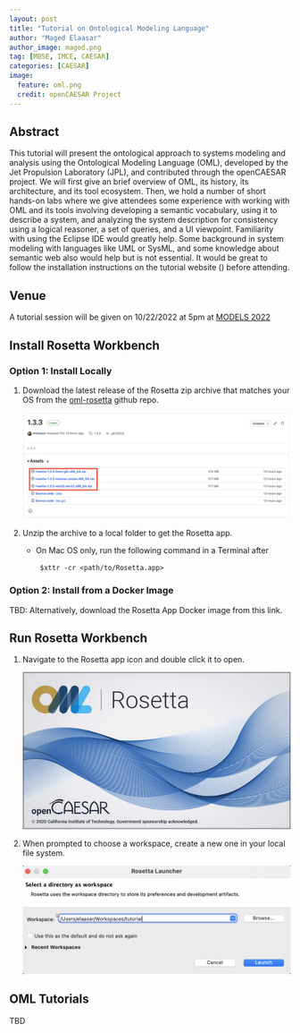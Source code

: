 ```yaml
---
layout: post
title: "Tutorial on Ontological Modeling Language"
author: "Maged Elaasar"
author_image: maged.png
tag: [MBSE, IMCE, CAESAR]
categories: [CAESAR]
image:
  feature: oml.png
  credit: openCAESAR Project
---
```


## Abstract

This tutorial will present the ontological approach to systems modeling and analysis using the Ontological Modeling Language (OML), developed by the Jet Propulsion Laboratory (JPL), and contributed through the openCAESAR project. We will first give an brief overview of OML, its history, its architecture, and its tool ecosystem. Then, we hold a number of short hands-on labs where we give attendees some experience with working with OML and its tools involving developing a semantic vocabulary, using it to describe a system, and analyzing the system description for consistency using a logical reasoner, a set of queries, and a UI viewpoint. Familiarity with using the Eclipse IDE would greatly help. Some background in system modeling with languages like UML or SysML, and some knowledge about semantic web also would help but is not essential. It would be great to follow the installation instructions on the tutorial website () before attending.

## Venue

A tutorial session will be given on 10/22/2022 at 5pm at [MODELS 2022](https://conf.researchr.org/track/models-2022/models-2022-tutorials)

## Install Rosetta Workbench

### Option 1: Install Locally

1. Download the latest release of the Rosetta zip archive that matches your OS from the [oml-rosetta](https://github.com/opencaesar/oml-rosetta/releases/latest) github repo.

   ![](/assets/img/models2022/Rosetta-Download.png)

1. Unzip the archive to a local folder to get the Rosetta app.
    
   * On Mac OS only, run the following command in a Terminal after

     ```
      $xttr -cr <path/to/Rosetta.app>
     ```

### Option 2: Install from a Docker Image

TBD: Alternatively, download the Rosetta App Docker image from this link.

## Run Rosetta Workbench

1. Navigate to the Rosetta app icon and double click it to open.

    ![](/assets/img/models2022/splash.bmp)

1. When prompted to choose a workspace, create a new one in your local file system.

    ![](/assets/img/models2022/Rosetta-Launcher.png)

## OML Tutorials
TBD
